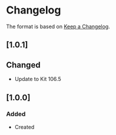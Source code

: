 # Changelog
The format is based on [Keep a Changelog](https://keepachangelog.com/en/1.0.0/).

## [1.0.1]
## Changed
- Update to Kit 106.5

## [1.0.0]
### Added
- Created
